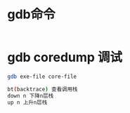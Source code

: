 # gdb命令
```bash

```

# gdb coredump 调试
```bash
gdb exe-file core-file

bt(backtrace) 查看调用栈
down n 下降n层栈
up n 上升n层栈
```

